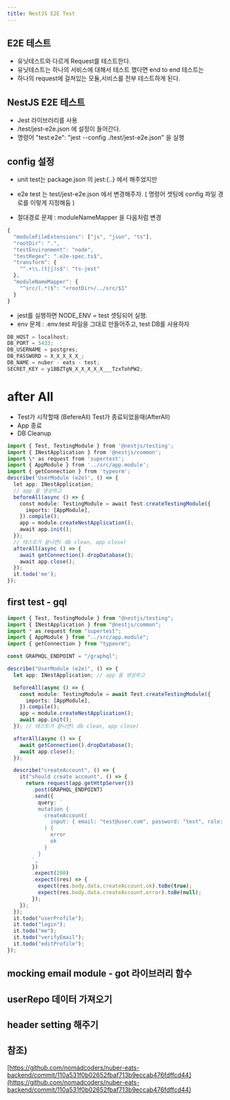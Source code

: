 ```yaml
---
title: NestJS E2E Test
---
```


## E2E 테스트

- 유닛테스트와 다르게 Request를 테스트한다.
- 유닛테스트는 하나의 서비스에 대해서 테스트 했다면 end to end 테스트는
- 하나의 request에 걸쳐있는 모듈,서비스를 전부 테스트하게 된다.

## NestJS E2E 테스트

- Jest 라이브러리를 사용
- /test/jest-e2e.json 에 설정이 들어간다.
- 명령어 "test:e2e": "jest --config ./test/jest-e2e.json" 을 실행

## config 설정

- unit test는 package.json 의 jest:{..} 에서 해주었지만
- e2e test 는 test/jest-e2e.json 에서 변경해주자. ( 명령어 셋팅에 config 파일 경로를 이렇게 지정해둠 )

- 절대경로 문제 : moduleNameMapper 을 다음처럼 변경

```ts
{
  "moduleFileExtensions": ["js", "json", "ts"],
  "rootDir": ".",
  "testEnvironment": "node",
  "testRegex": ".e2e-spec.ts$",
  "transform": {
    "^.+\\.(t|j)s$": "ts-jest"
  },
  "moduleNameMapper": {
    "^src/(.*)$": "<rootDir>/../src/$1"
  }
}
```

- jest를 실행하면 NODE_ENV = test 셋팅되어 실행.
- env 문제 : .env.test 파일을 그대로 만들어주고, test DB를 사용하자

```ts
DB_HOST = localhost;
DB_PORT = 5433;
DB_USERNAME = postgres;
DB_PASSWORD = X_X_X_X_X_;
DB_NAME = nuber - eats - test;
SECRET_KEY = y1BBZTgN_X_X_X_X_X___TzxTohPW2;
```

# after All

- Test가 시작할때 (BefereAll) Test가 종료되었을때(AfterAll)
- App 종료
- DB Cleanup

```ts
import { Test, TestingModule } from '@nestjs/testing';
import { INestApplication } from '@nestjs/common';
import \* as request from 'supertest';
import { AppModule } from '../src/app.module';
import { getConnection } from 'typeorm';
describe('UserModule (e2e)', () => {
  let app: INestApplication;
  // app 을 생성하고
  beforeAll(async () => {
    const module: TestingModule = await Test.createTestingModule({
      imports: [AppModule],
    }).compile();
    app = module.createNestApplication();
    await app.init();
  });
  // 테스트가 끝나면( db clean, app close)
  afterAll(async () => {
    await getConnection().dropDatabase();
    await app.close();
  });
  it.todo('me');
});

```

## first test - gql

```ts
import { Test, TestingModule } from "@nestjs/testing";
import { INestApplication } from "@nestjs/common";
import * as request from "supertest";
import { AppModule } from "../src/app.module";
import { getConnection } from "typeorm";

const GRAPHQL_ENDPOINT = "/graphql";

describe("UserModule (e2e)", () => {
  let app: INestApplication; // app 을 생성하고

  beforeAll(async () => {
    const module: TestingModule = await Test.createTestingModule({
      imports: [AppModule],
    }).compile();
    app = module.createNestApplication();
    await app.init();
  }); // 테스트가 끝나면( db clean, app close)

  afterAll(async () => {
    await getConnection().dropDatabase();
    await app.close();
  });

  describe("createAccount", () => {
    it("should create account", () => {
      return request(app.getHttpServer())
        .post(GRAPHQL_ENDPOINT)
        .send({
          query: `
          mutation {
            createAccount(
              input: { email: "test@user.com", password: "test", role: Owner }
            ) {
              error
              ok
            }
          }
        `,
        })
        .expect(200)
        .expect((res) => {
          expect(res.body.data.createAccount.ok).toBe(true);
          expect(res.body.data.createAccount.error).toBe(null);
        });
    });
  });
  it.todo("userProfile");
  it.todo("login");
  it.todo("me");
  it.todo("verifyEmail");
  it.todo("editProfile");
});
```

## mocking email module - got 라이브러리 함수

## userRepo 데이터 가져오기

## header setting 해주기

## 참조)

[https://github.com/nomadcoders/nuber-eats-backend/commit/110a531f0b02652fbaf713b9eccab476fdffcd44](https://github.com/nomadcoders/nuber-eats-backend/commit/110a531f0b02652fbaf713b9eccab476fdffcd44)
